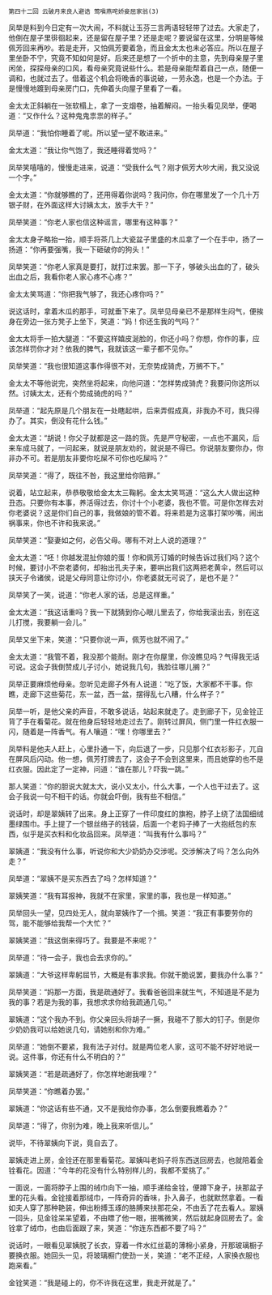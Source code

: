     第四十二回 云破月来良人避诰 莺嗔燕咤娇妾屈家翁(3) 

   凤举是料到今日定有一次大闹，不料就让玉芬三言两语轻轻带了过去。大家走了，他倒在屋子里徘徊起来，还是留在屋子里？还是走呢？要说留在这里，分明是等候佩芳回来再吵。若是走开，又怕佩芳要着急，而且金太太也未必答应。所以在屋子里坐卧不宁，究竟不知如何是好。后来还是想了一个折中的主意，先到母亲屋子里闲坐，探探母亲的口风，看母亲究竟说些什么。若是母亲能帮着自己一点，随便一调和，也就过去了。借着这个机会将晚香的事说破，一劳永逸，也是一个办法。于是慢慢地踱到母亲房门口，先伸着头向屋子里看了一看。

   金太太正斜躺在一张软榻上，拿了一支烟卷，抽着解闷。一抬头看见凤举，便喝道：“又作什么？这种鬼鬼祟祟的样子。”

   凤举道：“我怕你睡着了呢。所以望一望不敢进来。”

   金太太道：“我让你气饱了，我还睡得着觉吗？”

   凤举笑嘻嘻的，慢慢走进来，说道：“受我什么气？刚才佩芳大吵大闹，我又没说一个字。”

   金太太道：“你就够瞧的了，还用得着你说吗？我问你，你在哪里发了一个几十万银子财，在外面这样大讨姨太太，放手大干？”

   凤举笑道：“你老人家也信这种谣言，哪里有这种事？”

   金太太身子略抬一抬，顺手将茶几上大瓷盆子里盛的木瓜拿了一个在手中，扬了一扬道：“你再要强嘴，我一下砸破你的狗头！”

   凤举笑道：“你老人家真是要打，就打过来罢。那一下子，够破头出血的了，破头出血之后，我看你老人家心疼不心疼？”

   金太太笑骂道：“你把我气够了，我还心疼你吗？”

   说这话时，拿着木瓜的那手，可就垂下来了。凤举见母亲已不是那样生闷气，便挨身在旁边一张方凳子上坐下，笑道：“妈！你还生我的气吗？”

   金太太将手一拍大腿道：“不要这样嬉皮涎脸的，你还小吗？你想，你作的事，应该怎样罚你才对？依我的脾气，我就该这一辈子都不见你。”

   凤举笑道：“我也很知道这事作得很不对，无奈势成骑虎，万搁不下。”

   金太太不等他说完，突然坐将起来，向他问道：“怎样势成骑虎？我要问你这所以然。讨姨太太，还有个势成骑虎的吗？”

   凤举道：“起先原是几个朋友在一处瞎起哄，后来弄假成真，非我办不可，我只得办了。其实，倒没有花什么钱。”

   金太太道：“胡说！你父子就都是这一路的货。先是严守秘密，一点也不漏风，后来车成马就了，一问起来，就说是朋友劝的，就说是不得已。你说朋友要你办，你非办不可。若是朋友非要你吃屎不可你也吃屎吗？”

   凤举笑道：“得了，既往不咎，我这里给你陪罪。”

   说着，站立起来，恭恭敬敬给金太太三鞠躬。金太太笑骂道：“这么大人做出这种丑态。只要你有本事，养活得过去，你讨十个小老婆，我也不管。可是你怎样去对你老婆说？这是你们自己的事，我做娘的管不着。将来若是为这事打架吵嘴，闹出祸事来，你也不许和我来说。”

   凤举笑道：“娶妻如之何，必告父母。哪有不对上人说的道理？”

   金太太道：“呸！你越发混扯你娘的蛋！你和佩芳订婚的时候告诉过我们吗？这个时候，要讨小不奈老婆何，却抬出孔夫子来，要哄出我们这两把老黄伞，然后可以挟天子令诸侯，说是父母同意让你讨小，你老婆就无可说了，是也不是？”

   凤举笑了一笑，说道：“你老人家的话，总是这样重。”

   金太太道：“我这话重吗？我一下就猜到你心眼儿里去了，你给我滚出去，别在这儿打搅，我要躺一会儿。”

   凤举又坐下来，笑道：“只要你说一声，佩芳也就不闹了。”

   金太太道：“我管不着，我没那个能耐。刚才在你屋里，你没瞧见吗？气得我无话可说。这会子我倒赞成儿子讨小，她说我几句，我脸往哪儿搁？”

   凤举正要麻烦他母亲。忽听见走廊子外有人说道：“吃了饭，大家都不干事。你瞧，走廊下这些菊花，东一盆，西一盆，摆得乱七八糟，什么样子？”

   凤举一听，是他父亲的声音，不敢多说话，站起来就走了。走到廊子下，见金铨正背了手在看菊花。就在他身后轻轻地走过去了。刚转过屏风，侧门里一件红衣服一闪，随着是一阵香气。有人嚷道：“嘿！你哪里去？”

   凤举料是他夫人赶上，心里扑通一下，向后退了一步，只见那个红衣衫影子，兀自在屏风后闪动。他一想，佩芳打牌去了，这会子不会到这里来，而且她穿的也不是红衣服。因此定了一定神，问道：“谁在那儿？吓我一跳。”

   那人笑道：“你的胆说大就太大，说小又太小，什么大事，一个人也干过去了。这会子我说一句不相干的话。你就会吓倒，我有些不相信。”

   说话时，却是翠姨转了出来。身上正穿了一件印度红的旗袍，脖子上绕了法国细绒墨绿围巾。手上提了一个银丝络子的钱袋，后面一个老妈子捧了一大抱纸包的东西，似乎是买衣料和化妆品回来。凤举道：“叫我有什么事吗？”

   翠姨道：“我没有什么事，听说你和大少奶奶办交涉呢。交涉解决了吗？怎么向外走？”

   凤举道：“翠姨不是买东西去了吗？怎样知道？”

   翠姨笑道：“我有耳报神，我就不在家里，家里的事，我也是一样知道。”

   凤举回头一望，见四处无人，就向翠姨作了一个揖。笑道：“我正有事要劳你的驾，能不能够给我帮一个大忙？”

   翠姨笑道：“我这倒来得巧了。我要是不来呢？”

   凤举道：“待一会子，我也会去求你的。”

   翠姨道：“大爷这样卑躬屈节，大概是有事求我。你就干脆说罢，要我办什么事？”

   凤举笑道：“妈那一方面，我是疏通好了。我看爸爸回来就生气，不知道是不是为我的事？若是为我的事，我想求求你给我疏通几句。”

   翠姨道：“这个我办不到。你父亲回头将胡子一撅，我碰不了那大的钉子。倒是你少奶奶我可以给她说几句，请她别和你为难。”

   凤举道：“她倒不要紧，我有法子对付。就是两位老人家，这可不能不好好地说一说。这件事，你还有什么不明白的？”

   翠姨笑道：“若是疏通好了，你怎样地谢我哩？”

   凤举笑道：“你瞧着办罢。”

   翠姨道：“你这话有些不通，又不是我给你办事，怎么倒要我瞧着办？”

   凤举道：“得了，你别为难，晚上我来听信儿。”

   说毕，不待翠姨向下说，竟自去了。

   翠姨走进上房，金铨还在那里看菊花。翠姨叫老妈子将东西送回房去，也就陪着金铨看花。因道：“今年的花没有什么特别样儿的，我都不爱挑了。”

   一面说，一面将脖子上围的绒巾向下一抽，顺手递给金铨，便蹲下身子，扶那盆子里的花头看。金铨接着那绒巾，一阵奇异的香味，扑入鼻子，也就默然拿着。一看如夫人穿了那种艳装，伸出粉搏玉琢的胳膊来扶那花朵，不由丢了花去看人。翠姨一回头，见金铨呆呆望着，不由瞟了他一眼，抿嘴微笑，然后就起身回房去了。金铨拿了绒巾，也由后面跟了来，笑道：“你连东西都不要了吗？”

   说话时，一眼看见翠姨脱了长衣，穿着一件水红丝葛的薄棉小紧身，开那玻璃橱子要换衣服。她回头一见，将玻璃橱门使劲一关，笑道：“老不正经，人家换衣服也跑来看。”

   金铨笑道：“我是碰上的，你不许我在这里，我走开就是了。”

